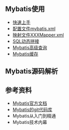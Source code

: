 ## Mybatis使用
- [快速上手](https://github.com/ChenLiang-Vic/Personal-notes/blob/master/Mybatis/doc/%E5%BF%AB%E9%80%9F%E4%B8%8A%E6%89%8B.md)
- [配置文件mybatis.xml](https://github.com/ChenLiang-Vic/Personal-notes/blob/master/Mybatis/doc/%E9%85%8D%E7%BD%AE%E6%96%87%E4%BB%B6Mybatis.xml.md)
- [映射文件XXXMapper.xml]()
- [SQL动态拼接]()
- [Mybatis高级查询]()
- [Mybatis缓存]()

## Mybatis源码解析


## 参考资料
- [Mybatis官方文档](http://www.mybatis.org/mybatis-3/zh/getting-started.html)  
- [Mybatis的git代码库](https://github.com/mybatis/mybatis-3)
- Mybatis从入门到精通
- Mybatis技术内幕